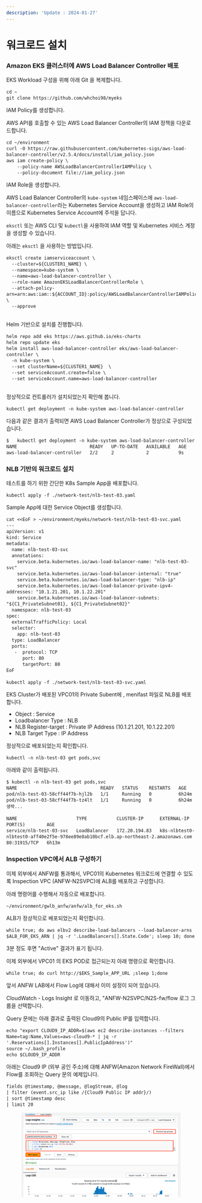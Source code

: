 ```yaml
---
description: 'Update : 2024-01-27'
---
```


# 워크로드 설치

### **Amazon EKS 클러스터에 AWS Load Balancer Controller 배포**

EKS Workload 구성을 위해 아래 Git 을 복제합니다.

```
cd ~
git clone https://github.com/whchoi98/myeks

```

IAM Policy를 생성합니다.

AWS API를 호출할 수 있는 AWS Load Balancer Controller의 IAM 정책을 다운로드합니다.

```
cd ~/environment
curl -O https://raw.githubusercontent.com/kubernetes-sigs/aws-load-balancer-controller/v2.5.4/docs/install/iam_policy.json
aws iam create-policy \
    --policy-name AWSLoadBalancerControllerIAMPolicy \
    --policy-document file://iam_policy.json

```

IAM Role을 생성합니다.

AWS Load Balancer Controller의 `kube-system` 네임스페이스에 `aws-load-balancer-controller`라는 Kubernetes Service Account을 생성하고 IAM Role의 이름으로 Kubernetes Service Account에 주석을 답니다.

`eksctl` 또는 AWS CLI 및 `kubectl`을 사용하여 IAM 역할 및 Kubernetes 서비스 계정을 생성할 수 있습니다.

아래는 `eksctl` 을 사용하는 방법입니다.

```
eksctl create iamserviceaccount \
  --cluster=${CLUSTER1_NAME} \
  --namespace=kube-system \
  --name=aws-load-balancer-controller \
  --role-name AmazonEKSLoadBalancerControllerRole \
  --attach-policy-arn=arn:aws:iam::${ACCOUNT_ID}:policy/AWSLoadBalancerControllerIAMPolicy \
  --approve
  
```

Helm 기반으로 설치를 진행합니다.

```
helm repo add eks https://aws.github.io/eks-charts
helm repo update eks
helm install aws-load-balancer-controller eks/aws-load-balancer-controller \
  -n kube-system \
  --set clusterName=${CLUSTER1_NAME}  \
  --set serviceAccount.create=false \
  --set serviceAccount.name=aws-load-balancer-controller
  
```

정상적으로 컨트롤러가 설치되었는지 확인해 봅니다.

```
kubectl get deployment -n kube-system aws-load-balancer-controller

```

다음과 같은 결과가 출력되면 AWS Load Balancer Controller가 정상으로 구성되었습니다.

```
$   kubectl get deployment -n kube-system aws-load-balancer-controller
NAME                           READY   UP-TO-DATE   AVAILABLE   AGE
aws-load-balancer-controller   2/2     2            2           9s
```

### NLB 기반의 워크로드 설치

테스트를 하기 위한 간단한 K8s Sample App을 배포합니다.

```
kubectl apply -f ./network-test/nlb-test-03.yaml

```

Sample App에 대한 Service Object를 생성합니다.

```
cat <<EoF > ~/environment/myeks/network-test/nlb-test-03-svc.yaml
---
apiVersion: v1
kind: Service
metadata:
  name: nlb-test-03-svc
  annotations:
    service.beta.kubernetes.io/aws-load-balancer-name: "nlb-test-03-svc"
    service.beta.kubernetes.io/aws-load-balancer-internal: "true"
    service.beta.kubernetes.io/aws-load-balancer-type: "nlb-ip"
    service.beta.kubernetes.io/aws-load-balancer-private-ipv4-addresses: "10.1.21.201, 10.1.22.201"
    service.beta.kubernetes.io/aws-load-balancer-subnets: "${C1_PrivateSubnet01}, ${C1_PrivateSubnet02}"
  namespace: nlb-test-03
spec:
  externalTrafficPolicy: Local
  selector:
    app: nlb-test-03
  type: LoadBalancer
  ports:
   -  protocol: TCP
      port: 80
      targetPort: 80
EoF

kubectl apply -f ./network-test/nlb-test-03-svc.yaml

```

EKS Cluster가 배포된 VPC01의 Private Subent에 , menifast 파일로 NLB를 배포합니다.

* Object : Service
* Loadbalancer Type  : NLB
* NLB Register-target : Private IP Address (10.1.21.201, 10.1.22.201)
* NLB Target Type : IP Address

정상적으로 배포되었는지 확인합니다.

```
kubectl -n nlb-test-03 get pods,svc

```

아래와 같이 출력됩니다.

```
$ kubectl -n nlb-test-03 get pods,svc
NAME                               READY   STATUS    RESTARTS   AGE
pod/nlb-test-03-58cff44f7b-hjl2b   1/1     Running   0          6h24m
pod/nlb-test-03-58cff44f7b-tz4lt   1/1     Running   0          6h24m
생략...

NAME                      TYPE           CLUSTER-IP      EXTERNAL-IP                                                                          PORT(S)        AGE
service/nlb-test-03-svc   LoadBalancer   172.20.194.83   k8s-nlbtest0-nlbtest0-aff40e2f5e-978ee89e8ab10bcf.elb.ap-northeast-2.amazonaws.com   80:31915/TCP   6h13m
```

### Inspection VPC에서 ALB 구성하기

이제 외부에서 ANFW를 통과해서, VPC01의 Kubernetes 워크로드에 연결할 수 있도록 Inspection VPC (ANFW-N2SVPC)에 ALB를 배포하고 구성합니다.

아래 명령어를 수행해서 자동으로 배포합니다.

```
~/environment/gwlb_anfw/anfw/alb_for_eks.sh

```

ALB가 정상적으로 배포되었는지 확인합니다.

```
while true; do aws elbv2 describe-load-balancers --load-balancer-arns $ALB_FOR_EKS_ARN | jq -r '.LoadBalancers[].State.Code'; sleep 10; done

```

3분 정도 후면 "Active" 결과가 표기 됩니다.

이제 외부에서 VPC01 의 EKS POD로 접근되는지 아래 명령으로 확인합니다.

```
while true; do curl http://$EKS_Sample_APP_URL ;sleep 1;done

```

앞서 ANFW LAB에서 Flow Log에 대해서 이미 설정이 되어 있습니다.

CloudWatch - Logs Insight 로 이동하고, "ANFW-N2SVPC/N2S-fw/flow 로그 그룹을 선택합니다.

Query 문에는 아래 결과로 출력된 Cloud9의 Public IP를 입력합니다.

```
echo "export CLOUD9_IP_ADDR=$(aws ec2 describe-instances --filters Name=tag:Name,Values=aws-cloud9-* | jq -r '.Reservations[].Instances[].PublicIpAddress')"
source ~/.bash_profile
echo $CLOUD9_IP_ADDR

```

아래는 Cloud9 IP (외부 공인 주소)에 대해 ANFW(Amazon Network FireWall)에서 Flow를 조회하는 Query 문의 예제입니다.

```
fields @timestamp, @message, @logStream, @log
| filter (event.src_ip like /{Cloud9 Public IP addr}/) 
| sort @timestamp desc
| limit 20
```

<figure><img src="../.gitbook/assets/image (248).png" alt=""><figcaption></figcaption></figure>
